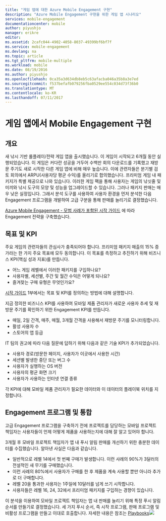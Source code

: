 ```yaml
---
title: "게임 앱에 대한 Azure Mobile Engagement 구현"
description: "Azure Mobile Engagement 구현을 위한 게임 앱 시나리오"
services: mobile-engagement
documentationcenter: mobile
author: piyushjo
manager: erikre
editor: 
ms.assetid: 2cafc044-4902-4058-8037-49399bf6bf7f
ms.service: mobile-engagement
ms.devlang: na
ms.topic: article
ms.tgt_pltfrm: mobile-multiple
ms.workload: mobile
ms.date: 08/19/2016
ms.author: piyushjo
ms.openlocfilehash: 0ca35a3d634db8eb5c63afacba046a35b8a3e7ed
ms.sourcegitcommit: f537befafb079256fba0529ee554c034d73f36b0
ms.translationtype: MT
ms.contentlocale: ko-KR
ms.lasthandoff: 07/11/2017
---
```

# <a name="implement-mobile-engagement-with-gaming-app"></a>게임 앱에서 Mobile Engagement 구현
## <a name="overview"></a>개요
새 낚시 기반 롤플레이/전략 게임 앱을 출시했습니다. 이 게임이 시작되고 6개월 동안 실행되었습니다. 이 게임은 커다란 성공을 거두어 수백만 회의 다운로드를 기록했고 재방문 주기도 새로 시작한 다른 게임 앱에 비해 매우 높습니다. 이에 관련자들은 분기별 검토 회의에서 ARPU(사용자당 평균 수익)를 올리기로 합의했습니다. 프리미엄 게임 내 패키지가 특별 제공으로 나와 있습니다. 이러한 게임 팩을 통해 사용자는 게임의 낚싯줄 및 미끼와 낚시 도구의 모양 및 성능을 업그레이드할 수 있습니다. 그러나 패키지 판매는 매우 낮은 실정입니다. 그래서 분석 도구를 사용하여 사용자 환경을 먼저 분석한 다음 Engagement 프로그램을 개발하여 고급 구분을 통해 판매를 늘리기로 결정했습니다.

[Azure Mobile Engagement - 모범 사례가 포함된 시작 가이드](mobile-engagement-getting-started-best-practices.md) 에 따라 Engagement 전략을 구축했습니다.

## <a name="objectives-and-kpis"></a>목표 및 KPI
주요 게임의 관련자들의 관심사가 충족되어야 합니다. 프리미엄 패키지 매출의 15% 증가라는 한 가지 주요 목표에 모두 동의합니다. 이 목표를 측정하고 추진하기 위해 비즈니스 KPI(핵심 성과 지표)를 만듭니다.

* 어느 게임 레벨에서 이러한 패키지를 구입하나요?
* 사용자별, 세션별, 주간 및 월간 수익은 어떻게 되나요?
* 즐겨찾는 구매 유형은 무엇인가요?

[시작 가이드](mobile-engagement-getting-started-best-practices.md) 1부에서는 목표 및 KPI를 정의하는 방법에 대해 설명합니다. 

지금 정의한 비즈니스 KPI를 사용하여 모바일 제품 관리자가 새로운 사용자 추세 및 재방문 주기를 확인하기 위한 Engagement KPI를 만듭니다.

* 매일, 2일 간격, 매주, 매월, 3개월 간격을 사용해서 재방문 주기를 모니터링합니다.
* 활성 사용자 수
* 스토어의 앱 등급

IT 팀의 권고에 따라 다음 질문에 답하기 위해 다음과 같은 기술 KPI가 추가되었습니다.

* 사용자 경로(방문한 페이지, 사용자가 이곳에서 사용한 시간)
* 세션별 발생한 중단 또는 버그 수
* 사용자가 실행하는 OS 버전
* 사용자의 평균 화면 크기
* 사용자가 사용하는 인터넷 연결 종류

각 KPI에 대해 모바일 제품 관리자가 필요한 데이터와 이 데이터의 플레이북 위치를 지정합니다.

## <a name="engagement-program-and-integration"></a>Engagement 프로그램 및 통합
고급 Engagement 프로그램을 구축하기 전에 프로젝트를 담당하는 모바일 프로젝트 책임자는 사용자들이 언제 어떻게 제품을 사용하는지에 대해 잘 알고 있어야 합니다.

3개월 후 모바일 프로젝트 책임자가 앱 내 푸시 알림 판매를 개선하기 위한 충분한 데이터를 수집했습니다. 알아낸 사실은 다음과 같습니다.

* 일반적으로 레벨 14에서 첫 번째 구매가 발생합니다. 이런 사례의 90%가 3달러의 전설적인 새 무기를 구매했습니다.
* 이런 사례의 80%에서 사용자가 구매를 한 후 제품을 계속 사용할 뿐만 아니라 추가로 더 구매합니다.
* 레벨 20을 통과한 사용자는 1주일에 10달러를 넘게 쓰기 시작합니다.
* 사용자들은 레벨 16, 24, 32에서 프리미엄 패키지를 구입하는 경향이 있습니다.

이 분석을 이용하여 모바일 프로젝트 책임자는 앱 내 판매를 늘리기 위해 특정 푸시 알림 순서를 만들기로 결정했습니다. 세 가지 푸시 순서, 즉 시작 프로그램, 판매 프로그램 및 비활성 프로그램을 만들고 이대로 호출합니다. 자세한 내용은 참조는 [Playbooks](https://github.com/Azure/azure-mobile-engagement-samples/tree/master/Playbooks)![][1]

<!--Image references-->

[1]: ./media/mobile-engagement-game-scenario/notification-scenario.png

<!--Link references-->
